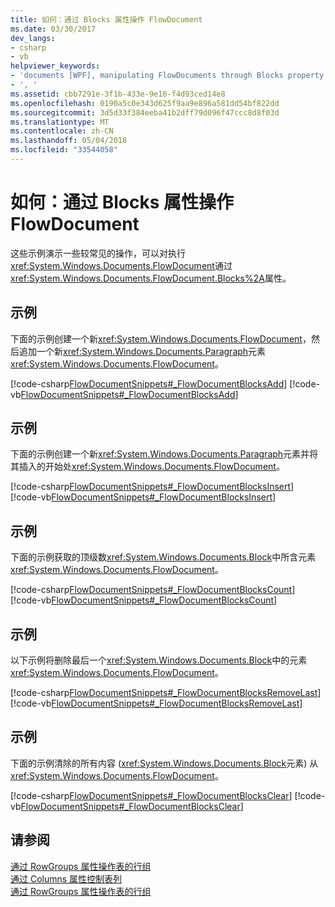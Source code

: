 ```yaml
---
title: 如何：通过 Blocks 属性操作 FlowDocument
ms.date: 03/30/2017
dev_langs:
- csharp
- vb
helpviewer_keywords:
- 'documents [WPF], manipulating FlowDocuments through Blocks property [WPF], , '
- ', '
ms.assetid: cbb7291e-3f1b-433e-9e16-f4d93ced14e8
ms.openlocfilehash: 0190a5c0e343d625f9aa9e896a581dd54bf822dd
ms.sourcegitcommit: 3d5d33f384eeba41b2dff79d096f47ccc8d8f03d
ms.translationtype: MT
ms.contentlocale: zh-CN
ms.lasthandoff: 05/04/2018
ms.locfileid: "33544058"
---
```

# <a name="how-to-manipulate-a-flowdocument-through-the-blocks-property"></a>如何：通过 Blocks 属性操作 FlowDocument
这些示例演示一些较常见的操作，可以对执行<xref:System.Windows.Documents.FlowDocument>通过<xref:System.Windows.Documents.FlowDocument.Blocks%2A>属性。  
  
## <a name="example"></a>示例  
 下面的示例创建一个新<xref:System.Windows.Documents.FlowDocument>，然后追加一个新<xref:System.Windows.Documents.Paragraph>元素<xref:System.Windows.Documents.FlowDocument>。  
  
 [!code-csharp[FlowDocumentSnippets#_FlowDocumentBlocksAdd](../../../../samples/snippets/csharp/VS_Snippets_Wpf/FlowDocumentSnippets/CSharp/Window1.xaml.cs#_flowdocumentblocksadd)]
 [!code-vb[FlowDocumentSnippets#_FlowDocumentBlocksAdd](../../../../samples/snippets/visualbasic/VS_Snippets_Wpf/FlowDocumentSnippets/visualbasic/window1.xaml.vb#_flowdocumentblocksadd)]  
  
## <a name="example"></a>示例  
 下面的示例创建一个新<xref:System.Windows.Documents.Paragraph>元素并将其插入的开始处<xref:System.Windows.Documents.FlowDocument>。  
  
 [!code-csharp[FlowDocumentSnippets#_FlowDocumentBlocksInsert](../../../../samples/snippets/csharp/VS_Snippets_Wpf/FlowDocumentSnippets/CSharp/Window1.xaml.cs#_flowdocumentblocksinsert)]
 [!code-vb[FlowDocumentSnippets#_FlowDocumentBlocksInsert](../../../../samples/snippets/visualbasic/VS_Snippets_Wpf/FlowDocumentSnippets/visualbasic/window1.xaml.vb#_flowdocumentblocksinsert)]  
  
## <a name="example"></a>示例  
 下面的示例获取的顶级数<xref:System.Windows.Documents.Block>中所含元素<xref:System.Windows.Documents.FlowDocument>。  
  
 [!code-csharp[FlowDocumentSnippets#_FlowDocumentBlocksCount](../../../../samples/snippets/csharp/VS_Snippets_Wpf/FlowDocumentSnippets/CSharp/Window1.xaml.cs#_flowdocumentblockscount)]
 [!code-vb[FlowDocumentSnippets#_FlowDocumentBlocksCount](../../../../samples/snippets/visualbasic/VS_Snippets_Wpf/FlowDocumentSnippets/visualbasic/window1.xaml.vb#_flowdocumentblockscount)]  
  
## <a name="example"></a>示例  
 以下示例将删除最后一个<xref:System.Windows.Documents.Block>中的元素<xref:System.Windows.Documents.FlowDocument>。  
  
 [!code-csharp[FlowDocumentSnippets#_FlowDocumentBlocksRemoveLast](../../../../samples/snippets/csharp/VS_Snippets_Wpf/FlowDocumentSnippets/CSharp/Window1.xaml.cs#_flowdocumentblocksremovelast)]
 [!code-vb[FlowDocumentSnippets#_FlowDocumentBlocksRemoveLast](../../../../samples/snippets/visualbasic/VS_Snippets_Wpf/FlowDocumentSnippets/visualbasic/window1.xaml.vb#_flowdocumentblocksremovelast)]  
  
## <a name="example"></a>示例  
 下面的示例清除的所有内容 (<xref:System.Windows.Documents.Block>元素) 从<xref:System.Windows.Documents.FlowDocument>。  
  
 [!code-csharp[FlowDocumentSnippets#_FlowDocumentBlocksClear](../../../../samples/snippets/csharp/VS_Snippets_Wpf/FlowDocumentSnippets/CSharp/Window1.xaml.cs#_flowdocumentblocksclear)]
 [!code-vb[FlowDocumentSnippets#_FlowDocumentBlocksClear](../../../../samples/snippets/visualbasic/VS_Snippets_Wpf/FlowDocumentSnippets/visualbasic/window1.xaml.vb#_flowdocumentblocksclear)]  
  
## <a name="see-also"></a>请参阅  
 [通过 RowGroups 属性操作表的行组](../../../../docs/framework/wpf/advanced/how-to-manipulate-table-row-groups-through-the-rowgroups-property.md)  
 [通过 Columns 属性控制表列](../../../../docs/framework/wpf/advanced/how-to-manipulate-table-columns-through-the-columns-property.md)  
 [通过 RowGroups 属性操作表的行组](../../../../docs/framework/wpf/advanced/how-to-manipulate-table-row-groups-through-the-rowgroups-property.md)
